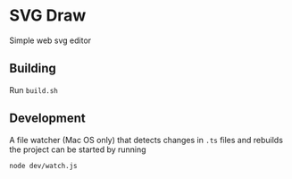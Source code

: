 # SVG Draw
Simple web svg editor

## Building
Run `build.sh`

## Development
A file watcher (Mac OS only) that detects changes in `.ts` files and rebuilds the project can be started by running
    
    node dev/watch.js
